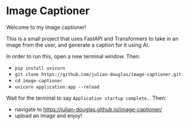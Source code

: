 # Image Captioner

Welcome to my image captioner!

This is a small project that uses FastAPI and Transformers to take in an image from the user, and generate a caption for it using AI. 

In order to run this, open a new terminal window. Then:
- `pip install uvicorn`
- `git clone https://github.com/julian-douglas/image-captioner.git`
- `cd image-captioner`
- `uvicorn application:app --reload`

Wait for the terminal to say `Application startup complete.`. Then:
- navigate to https://julian-douglas.github.io/image-captioner/
- upload an image and enjoy!
